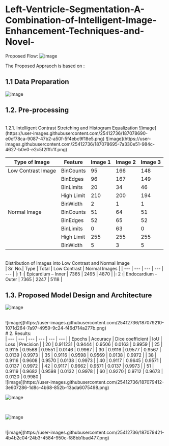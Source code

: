 # Left-Ventricle-Segmentation-A-Combination-of-Intelligent-Image-Enhancement-Techniques-and-Novel-

Proposed Flow:
![image](https://user-images.githubusercontent.com/25412736/187078610-8a323a20-f4f6-4031-a0a1-b52a57dce302.png)


The Proposed Appraoch is based on :
##  1.1	Data Preparation
![image](https://user-images.githubusercontent.com/25412736/187078651-af6f4a40-87ae-49df-bb12-98e9c9b2f5ea.png)
<br>
##  1.2.	Pre-processing
<br>
1.2.1.	Intelligent Contrast Stretching and Histogram Equalization
![image](https://user-images.githubusercontent.com/25412736/187078690-e0cf78ca-9087-47b2-a50f-5f4ebc9f18e5.png)
![image](https://user-images.githubusercontent.com/25412736/187078695-7a330e51-984c-4627-b0e0-e2c5f2fffc1f.png)

<br>

| Type of Image	      | Feature	    | Image 1 |	Image 2 |	Image 3 |
| -----------         | ------      | ---     | ---     | ---     |
| Low Contrast Image	| BinCounts	  | 95	    | 166     |	148     |
                      | BinEdges    |	96	    | 167     |	149     |
                      | BinLimits   |	20      |	34      |	46      |
                      | High Limit  |	210	    | 200	    |	194	    |
                      | BinWidth    |	2       |	1	      |	1	      |
| Normal Image        |BinCounts	  | 51      |	64      |	51      |
                      | BinEdges    |	52      |	65      |	52      |
                      | BinLimits   |	0       |	63      |	0       |
                      | High Limit  |	255     |	255     |	255     |
                      |	BinWidth    |	5       |	3       |	5       |
<br>
Distribution of Images into Low Contrast and Normal Image
<br>
| Sr. No.|	Type |  Total | Low Contrast  |	 Normal Images |
| --- | --- | --- | --- | --- |
|: 1	  :|  Epicardium – Inner	| 7365 |	2495  |	4870  |
|: 2    :|	Endocardium - Outer	| 7365 |	2247  |	5118  |
<br>

##  1.3.	Proposed Model Design and Architecture

![image](https://user-images.githubusercontent.com/25412736/187079201-80dc5181-4e5e-40bb-8d97-af7f622830cc.png)


<br>
![image](https://user-images.githubusercontent.com/25412736/187079210-1071d264-7a97-4959-9c24-f46d714a277b.png)
<br>
# 2.  Results:
<br>
| --- | --- | --- | --- | --- | --- |
| Epochs  | Accuracy | Dice coefficient | 	IoU  | 	Loss | 	Precision | 
| 20	| 0.911231	| 0.9444	| 0.9506	| 0.0163	| 0.9959  |
| 25	| 0.9115	| 0.9568	| 0.9551	| 0.0146	| 0.9967  |
| 30	| 0.9116	| 0.9577	| 0.9567	| 0.0139	| 0.9973  |
| 35	| 0.9116	| 0.9598	| 0.9569	| 0.0138	| 0.9972  |
| 38	| 0.9116	| 0.9608	| 0.9570	| 0.0138	| 0.9973  |
| 40	| 0.9117	| 0.9645	| 0.9571	| 0.0137	| 0.9972  |
| 42	| 0.9117	| 0.9662	| 0.9571	| 0.0137	| 0.9973  |
| 51	| 0.9119	| 0.9682	| 0.9598	| 0.0132	| 0.9978  |
| 60	| 0.9270	| 0.9712	| 0.9673	| 0.0120	| 0.9980  |

<br>
![image](https://user-images.githubusercontent.com/25412736/187079412-3e607286-1d8c-4b68-852b-13ada6075498.png)
<br>

![image](https://user-images.githubusercontent.com/25412736/187079415-b7568d78-29b0-46d4-a65e-391ce0514d16.png)

<br>

![image](https://user-images.githubusercontent.com/25412736/187079428-3108750f-58ec-4401-bee7-9a75718c3162.png)

<br>
![image](https://user-images.githubusercontent.com/25412736/187079421-4b4b2c04-24b3-4584-950c-f88bb1bad477.png)
